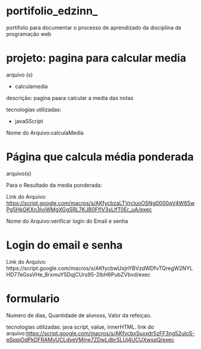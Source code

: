 # portifolio_edzinn_
portifolio para documentar o processo de aprendizado da disciplina de programação web
<h1>projeto: pagina para calcular media</h1>
  arquivo (s)
   <ul>
     <li>calculamedia</li>
  </ul>
  
  descrição: pagina paara calcular a media das notas
  
  tecnologias utilizadas:
  
  <ul>
    <li>javaSScript</li>
  </ul>
  
  Nome do Arquivo:calculaMedia
  <h1>Página que calcula média ponderada</h1>
  arquivo(s)
  <p>Para o Resultado da media ponderada:</p>
  
  Link do Arquivo:
  https://script.google.com/macros/s/AKfycbzaLTVrcluoOSNg0000qV4W65wPg5HkGKXn3lviWMgXGgSRL7KJB0FfIV3xLIfT0Er_uA/exec
  
 Nome do Arquivo:verificar login do Email e senha
 <h1>Login do email e senha</h1>
 <p id="resultado do login"></p>
 Link do Arquivo:
 https://script.google.com/macros/s/AKfycbwUxjnYBVzdWDfvTQregW2NYLHD77eGssVHe_8rxmuY5DqjCUrs95-2IbH6PubZVbvd/exec

 <h1>formulario</h1>
 Numero de dias,
 Quantidade de alunoss,
 Valor da refeiçao.

 tecnologias utilizadas:
 java script,
 value,
 innerHTML.
 link do arquivo:https://script.google.com/macros/s/AKfycbxSuxxdr5zFF3ng52uloS-pSppjOdPkDFRAMyUCLdyeVMine7ZDwLdbrSLUj4UCUXwsqQ/exec
 
 
  
